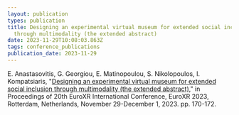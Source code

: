```yaml
---
layout: publication
types: publication
title: Designing an experimental virtual museum for extended social inclusion
  through multimodality (the extended abstract)
date: 2023-11-29T10:08:03.863Z
tags: conference_publications
publication_date: 2023-11-29
---
```

E. Anastasovitis, G. Georgiou, E. Matinopoulou, S. Nikolopoulos, I. Kompatsiaris, "[Designing an experimental virtual museum for extended social inclusion through multimodality (the extended abstract)](https://www.researchgate.net/publication/376174115_Designing_an_experimental_virtual_museum_for_extended_social_inclusion_through_multimodality_the_extended_abstract)," in Proceedings of 20th EuroXR International Conference, EuroXR 2023, Rotterdam, Netherlands, November 29-December 1, 2023. pp. 170-172.